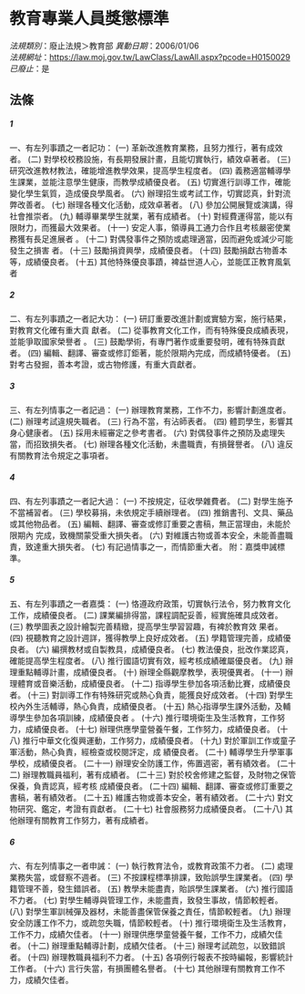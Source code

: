# 教育專業人員獎懲標準

*法規類別*：廢止法規＞教育部
*異動日期*：2006/01/06  
*法規網址*：https://law.moj.gov.tw/LawClass/LawAll.aspx?pcode=H0150029
*已廢止*：是


## 法條
##### 1
一、有左列事蹟之一者記功：
 (一) 革新改進教育業務，且努力推行，著有成效者。
 (二) 對學校校務設施，有長期發展計畫，且能切實執行，績效卓著者。
 (三) 研究改進教材教法，確能增進教學效果，提高學生程度者。
 (四) 義務適當輔導學生課業，並能注意學生健康，而教學成績優良者。
 (五) 切實進行訓導工作，確能變化學生氣質，造成優良學風者。
 (六) 辦理招生或考試工作，切實認真，針對流弊改善者。
 (七) 辦理各種文化活動，成效卓著者。
 (八) 參加公開展覽或演講，得社會推崇者。
 (九) 輔導畢業學生就業，著有成績者。
 (十) 對經費運得當，能以有限財力，而獲最大效果者。
 (十一) 安定人事，領導員工通力合作且考核嚴密使業務獲有長足進展者
        。
 (十二) 對偶發事件之預防或處理適當，因而避免或減少可能發生之損害
        者。
 (十三) 鼓勵捐資興學，成績優良者。
 (十四) 鼓勵捐獻古物善本等，成績優良者。
 (十五) 其他特殊優良事蹟，裨益世道人心，並能匡正教育風氣者

##### 2
二、有左列事蹟之一者記大功：
 (一) 研訂重要改進計劃或實驗方案，施行結果，對教育文化確有重大貢
      獻者。
 (二) 從事教育文化工作，而有特殊優良成績表現，並能爭取國家榮譽者
      。
 (三) 鼓勵學術，有專門著作或重要發明，確有特殊貢獻者。
 (四) 編輯、翻譯、審查或修訂鉅著，能於限期內完成，而成績特優者。
 (五) 對考古發掘，善本考證，或古物修護，有重大貢獻者。

##### 3
三、有左列情事之一者記過：
 (一) 辦理教育業務，工作不力，影響計劃進度者。
 (二) 辦理考試違規失職者。
 (三) 行為不當，有沾師表者。
 (四) 體罰學生，影響其身心健康者。
 (五) 採用未經審定之參考書者。
 (六) 對偶發事件之預防及處理失當，而招致損失者。
 (七) 辦理各種文化活動，未盡職責，有損聲譽者。
 (八) 違反有關教育法令規定之事項者。

##### 4
四、有左列事蹟之一者記大過：
 (一) 不按規定，征收學雜費者。
 (二) 對學生施予不當補習者。
 (三) 學校募捐，未依規定手續辦理者。
 (四) 推銷書刊、文具、藥品或其他物品者。
 (五) 編輯、翻譯、審查或修訂重要之書稿，無正當理由，未能於限期內
      完成，致機關蒙受重大損失者。
 (六) 對維護古物或善本安全，未能善盡職責，致達重大損失者。
 (七) 有記過情事之一，而情節重大者。
    附：嘉獎申誡標準。

##### 5
五、有左列事蹟之一者嘉獎：
 (一) 恪遵政府政策，切實執行法令，努力教育文化工作，成績優良者。
 (二) 課業編排得當，課程調配妥善，經實施確具成效者。
 (三) 教學圖表之設計繪製完善精緻，提高學生學習習趣，有裨於教育效
      果者。
 (四) 視聽教育之設計週詳，獲得教學上良好成效者。
 (五) 學籍管理完善，成績優良者。
 (六) 編撰教材或自製教具，成績優良者。
 (七) 教法優良，批改作業認真，確能提高學生程度者。
 (八) 推行國語切實有效，經考核成績確屬優良者。
 (九) 辦理重點輔導計畫，成績優良者。
 (十) 辦理全縣觀摩教學，表現優異者。
 (十一) 辦理體育或音樂活動，成績優良者。
 (十二) 指導學生參加各項活動比賽，成績優良者。
 (十三) 對訓導工作有特殊研究或熱心負責，能獲良好成效者。
 (十四) 對學生校內外生活輔導，熱心負責，成績優良者。
 (十五) 熱心指導學生課外活動，及輔導學生參加各項訓練，成績優良者
        。
 (十六) 推行環境衛生及生活教育，工作努力，成績優良者。
 (十七) 辦理供應學童營養午餐，工作努力，成績優良者。
 (十八) 推行中華文化復興運動，工作努力，成績優良者。
 (十九) 對於軍訓工作或童子軍活動，熱心負責，經檢查或校閱評定，成
        績優良者。
 (二十) 輔導學生升學軍事學校，成績優良者。
 (二十一) 辦理安全防護工作，佈置週密，著有績效者。
 (二十二) 辦理教職員福利，著有成績者。
 (二十三) 對於校舍修建之監督，及財物之保管保養，負責認真，經考核
          成績優良者。
 (二十四) 編輯、翻譯、審查或修訂重要之書稿，著有績效者。
 (二十五) 維護古物或善本安全，著有績效者。
 (二十六) 對文物研究、鑑定，考證有貢獻者。
 (二十七) 社會服務努力成績優良者。
 (二十八) 其他辦理有關教育工作努力，著有成績者。

##### 6
六、有左列情事之一者申誡：
 (一) 執行教育法令，或教育政策不力者。
 (二) 處理業務失當，或督察不週者。
 (三) 不按課程標準排課，致貽誤學生課業者。
 (四) 學籍管理不善，發生錯誤者。
 (五) 教學未能盡責，貽誤學生課業者。
 (六) 推行國語不力者。
 (七) 對學生輔導與管理工作，未能盡責，致發生事故，情節較輕者。
 (八) 對學生軍訓械彈及器材，未能善盡保管保養之責任，情節較輕者。
 (九) 辦理安全防護工作不力，或疏忽失職，情節較輕者。
 (十) 推行環境衛生及生活教育，工作不力，成績欠佳者。
 (十一) 辦理供應學童營養午餐，工作不力，成績欠佳者。
 (十二) 辦理重點輔導計劃，成績欠佳者。
 (十三) 辦理考試疏忽，以致錯誤者。
 (十四) 辦理教職員福利不力者。
 (十五) 各項例行報表不按時編報，影響統計工作者。
 (十六) 言行失當，有損團體名譽者。
 (十七) 其他辦理有關教育工作不力，成績欠佳者。


